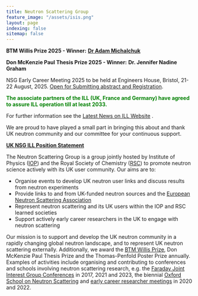 ```yaml
---
title: Neutron Scattering Group
feature_image: "/assets/isis.png"
layout: page
indexing: false
sitemap: false
---
```


**BTM Willis Prize 2025 - Winner:**
[**Dr Adam Michalchuk**](https://www.isis.stfc.ac.uk/Pages/BTM-Willis-Prize-2025.aspx)

**Don McKenzie Paul Thesis Prize 2025 - Winner:**
**Dr. Jennifer Nadine Graham**

NSG Early Career Meeting 2025 to be held at Engineers House, Bristol, 21-22 August, 2025. [Open for Submitting abstract and Registration](https://iop.eventsair.com/nsecr2025).  

<span style="color:green"> **The associate partners of the ILL (UK, France and Germany) have agreed to assure ILL operation till at least 2033.** </span>

For further information see the [Latest News on ILL Website](https://www.ill.eu/infos-presse-evenements/general-news/green-light-to-extend-ill-operations-until-2033) . 

We are proud to have played a small part in bringing this about and thank UK neutron community and our committee for your continuous support. 

[**UK NSG ILL Position Statement**](https://ukneutron.org/general/2024/03/25/ILL-Position-Statement/)

The Neutron Scattering Group is a group jointly hosted by Institute of Physics ([IOP](https://www.iop.org/physics-community/special-interest-groups/neutron-scattering-group)) and the Royal Society of Chemistry ([RSC](https://www.rsc.org/membership-and-community/connect-with-others/through-interests/interest-groups/neutron-scattering/)) to promote neutron science actively with its UK user community.
Our aims are to:
 
- Organise events to develop UK neutron user links and discuss results from neutron experiments
- Provide links to and from UK-funded neutron sources and the [European Neutron Scattering Association](http://www.neutrons-ensa.eu)
- Represent neutron scattering and its UK users within the IOP and RSC learned societies
- Support actively early career researchers in the UK to engage with neutron scattering
 
Our mission is to support and develop the UK neutron community in a rapidly changing global neutron landscape, and to represent UK neutron scattering externally.
Additionally, we award the [BTM Willis Prize](./willis), Don McKenzie Paul Thesis Prize and the Thomas-Penfold Poster Prize annually. 
Examples of activities include organising and contributing to conferences and schools involving neutron scattering research, e.g. the [Faraday Joint Interest Group Conferences](https://warwick.ac.uk/fac/sci/chemistry/news/events/faraday2017/) in 2017, 2021 and 2023, the biennial [Oxford School on Neutron Scattering](https://www.oxfordneutronschool.org/) and  [early career researcher meetings](https://ukneutron.org/early_career/) in 2020 and 2022.



<!--- <center><a class="twitter-timeline" data-width="350" data-height="500" data-theme="light" href="[https://twitter.com/UkNeutron?ref_src=twsrc%5Etfw%7Ctwcamp%5Eembeddedtimeline%7Ctwterm%5Escreen-name%3AUkNeutron%7Ctwcon%5Es1]">Tweets by UkNeutron</a> <script async src="https://platform.twitter.com/widgets.js" charset="utf-8"></script></center> --->
